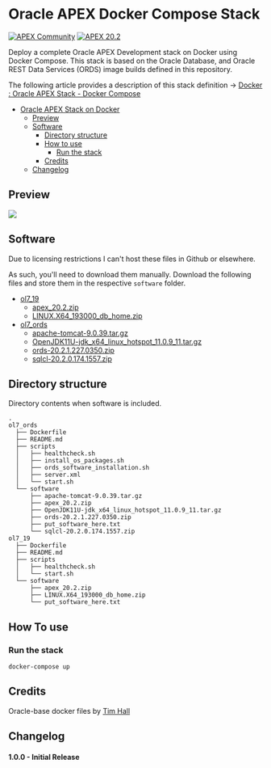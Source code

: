 # Oracle APEX Docker Compose Stack

[![APEX Community](https://cdn.rawgit.com/Dani3lSun/apex-github-badges/78c5adbe/badges/apex-community-badge.svg)](https://github.com/Dani3lSun/apex-github-badges) 
[![APEX 20.2](https://img.shields.io/badge/APEX-20.2-blue.svg?style=flat&logo=data%3Aimage%2Fpng%3Bbase64%2CiVBORw0KGgoAAAANSUhEUgAAADwAAAA7CAQAAACN8CFBAAAHHUlEQVRYw%2B1ZaUxUVxQGq4g1qNVqW0M0qXWLiqmWRHDp2KCZH9CqUWPEbVqxVJS21lQndYmaGiBAAXEBEcEAMVSUsAwwzIADwyo7CAgIqKyyzsIMs96q%2BN65784bGZB%2F9f5795xzv3vPOfcs91lZfRhvxrbVKU4ZTt5r3m%2BVA4uvOd1yOu%2B0dZZF7KfnPyvTodfDgGStSV%2BPBzJ4VnbWYO%2FIKgjJUefT2ydHEQlfM5iJsNHbI3QaK2yAU3MtIoYG1d0%2BOcOsSNTy9mpSpL83Y9WYTrvqaS9iHY9C19myity1HXrGJqBSCudZChs0r0sJkgakRUZspZC9LCIxnw11A0tjS246fKlVQgdLYH0delQg9aIpYWvi0uAAUEBepYlI4lfGBhB53By2INq2%2FqqBnhnoF24aDdZ%2F0%2FN%2BWKOo6doXI%2FOitT3UVhBnGiFUmQQiTS3hc1%2FPxU9ujtaDrftEzu%2BCDXRu7aN4jaimLtQOaFIxNe9hzxBymwVbbWnAKS1RAK2QixaZte2iDjkGW8Okiu5QNG8m8Hl7OG3EFJwSb%2F3kCuhCr09dxgZ7eZkc9ocKGoMnM%2BlVYormyQTm0cBqFBXNFLo%2FtcEPPFMpT%2BeYwHK65AArqQ%2F6lLikocPUsZALsSWrato%2BQyjyFseGAT2lMRQONNifsYUBu6WtH5ScXxfwCXPl0oNa2tML0kyUJd6jBoWi6BAOcdVbwwC6owfmfRw7ZQBbXkauW7fbSF8NOfJ1YbFTAg8zE4q%2F4fIRk%2F40dEThOn3oKWru6gqZFmTyq8k1H7tj%2FoFEPFa%2F5E%2BK2jNMs2mR6C6TfsI25d5ryr%2BedEz%2Bth8EkLA20I4pUeGl00KsFu8Jm2T2Lgo9lVhYF8W7MDw8ySY5Ic2d%2BvJz7cCUnFlL2rbiuFYNLvvIc5To89BrCFOO8BZ3GjufzxbctkXFAcRpangGHcCWelkQb1N4mP5QZgR3qilPiOOAGmALi01ciocwo0l5FmYYf1cNgmXFCSaw61VYyhHUkKet8IaUpEX3XC3OqHzrB%2B5KbMeSFFds6ZBtPUOwreSqQCK9V5zSaSAm5LuHWY%2BpihAfVtDQMk38dDomb%2B%2BUQ7YVFfoQhqj01msBtuzwOOqm9IMjB1OqIo%2FSsJxeFcBKckiZek8sh6PCg%2BOsEm%2B6DRu0unB619c5w5jtU4pI%2FupfsRrLkOQ27vKUbx3oFkCnhMDtMg3AxpZfJC5axTm4QCqU7BZrbTURI2jvSyUoObHwwscE7BmIUkpU5D5BBX4w5sl6lCUm6U9%2BNxoBtmTfBMFGcIcMcNr0LJJe%2Bwdca7VB9MMEwV7ehkeyqFKSXnQJg0VhGyYI1ocHwdGAIovPEi5V7KvXgZLFE3Va3wN9mG2TMkwu0FkDbQQFKtxNx%2FvFcQfeAzZsh0ILsAKBiUvxQclDKI8%2Bbf6S7jadVrJjnLA3duLhIjabpFdhtlVpY%2Bmau3hOf%2BfIbPbO8dj2sFIHsAGFfBsmvTAElKxEqd%2FRSp42%2BJKa1%2BlSxxqr%2Fz46oAIl30k%2FSdRfJX4GPdhW%2Bj1WpVgnBGiwnktwdAywiUsGNAB7%2F4FJmr8A10uJpCb5NjkEjKTRiCx1s%2BCFbVibGZNM0isuYy41nMTaytX%2BghWfr3KyBbAe1slVAOuTS9Jzr2NdhTHW0dw6kp14sSz0GBX4%2Fi4t7VKCjDNTiOXC9fR6MiShy%2FPTXHGxqx2z5yrahytccGIU4Pp8irmm3kTJ%2FnBaOcrj0kFzzcArTxbncGcT1cjP0KVrhlOPvQP2EIeqWQeQP6HGarx10who2%2BY59HWNzGZlc4mHpTIPaIyMRqn5yxUnodhy45mUR9cAVqEOw17AumuwYriCS%2FRc0t1arCJN%2B8kMcF8zxXKJEfCK4yBcDKLEdYzHpXWd2C1I6%2BBOx6mx1hmucOoGDSvsrhVUkVHSCN3i6cVl5dhbCMrdbKKnze1YcM0sJ21dsF9JU8%2FYswDfbjC%2B3XfQW%2Ffnzs%2Fmd%2FaAqmQG8Ua2Ld%2FZ2AV7Q9lSlzk4dcPc2iaK5mcKfGzh4Fth%2BfCfr3r65JWSv7o1%2BHuXTBFm9tGJ7%2FASCnEkKnWhy%2FwNM8W10Bwc%2Bdz0yq%2BnvCBc4OVc1E4%2Bs3XrL7zzrYvv0InFjNRu1zfloOuMVOzlq%2FwJi2CylLKDXKE3kLAFDXcXjBZ8Ip1eYG4maOHM5swVPQenfob81poInfuyi%2F0B8tVGXshyvH6baUmcj3Fuw2N0SX4l9s5nCF%2FLIpLDYwPtRh0PM86NKY%2Bv7pSzrdTed3wpq0BxLpNRrWlvvxlxxG4c%2FcfKDgUJ2yY7voz9Rd6uB1Ntlz7mSs7MH23GW6v5OzxnwLai88vNsF60H8lJDeihv%2Fg9fwi8aQEc6dyKqlHoarOMLjbCs%2BX80m%2F221hN0IiyiTsk%2BScn4MH%2Be5M%2B%2FOP5f47%2FABRC7md%2F2UDNAAAAAElFTkSuQmCC)](https://github.com/Dani3lSun/apex-github-badges)

Deploy a complete Oracle APEX Development stack on Docker using Docker Compose. This stack is based on the Oracle Database, and Oracle REST Data Services (ORDS) image builds defined in this repository.

The following article provides a description of this stack definition -> [Docker : Oracle APEX Stack - Docker Compose](https://reybis.com/posts/oracle-apex-stack-docker)

- [Oracle APEX Stack on Docker](#oracle-rest-data-services-(ORDS)-20-on-docker)
	- [Preview](#preview)
  - [Software](#software)
	- [Directory structure](#directory-structure)
	- [How to use](#how-to-use)
		- [Run the stack](#run-the-stack)
	- [Credits](#credits)
  - [Changelog](#changelog)

## Preview
![](https://github.com/reybis/oracle-apex-docker-stack/blob/master/preview.gif)

## Software 
Due to licensing restrictions I can't host these files in Github or elsewhere. 

As such, you'll need to download them manually. Download the following files and store them in the respective `software` folder.
- [ol7_19](https://github.com/reybis/oracle-apex-docker-stack/tree/master/ol7_19)
  - [apex_20.2.zip](http://www.oracle.com/technetwork/developer-tools/apex/downloads/index.html)
  - [LINUX.X64_193000_db_home.zip](https://www.oracle.com/technetwork/database/enterprise-edition/downloads/index.html)
- [ol7_ords](https://github.com/reybis/oracle-apex-docker-stack/tree/master/ol7_ords)
  - [apache-tomcat-9.0.39.tar.gz](https://tomcat.apache.org/download-90.cgi)
  - [OpenJDK11U-jdk_x64_linux_hotspot_11.0.9_11.tar.gz](https://adoptopenjdk.net/releases.html?variant=openjdk11&jvmVariant=hotspot)
  - [ords-20.2.1.227.0350.zip](http://www.oracle.com/technetwork/developer-tools/rest-data-services/downloads/index.html)
  - [sqlcl-20.2.0.174.1557.zip](http://www.oracle.com/technetwork/developer-tools/sqlcl/downloads/index.html)

## Directory structure
Directory contents when software is included.

```
.
ol7_ords
  ├── Dockerfile
  ├── README.md
  ├── scripts
  │   ├── healthcheck.sh
  │   ├── install_os_packages.sh
  │   ├── ords_software_installation.sh
  │   ├── server.xml
  │   └── start.sh
  └── software
      ├── apache-tomcat-9.0.39.tar.gz
      ├── apex_20.2.zip
      ├── OpenJDK11U-jdk_x64_linux_hotspot_11.0.9_11.tar.gz
      ├── ords-20.2.1.227.0350.zip
      ├── put_software_here.txt
      └── sqlcl-20.2.0.174.1557.zip
ol7_19
  ├── Dockerfile
  ├── README.md
  ├── scripts
  │   ├── healthcheck.sh
  │   └── start.sh
  └── software
      ├── apex_20.2.zip
      ├── LINUX.X64_193000_db_home.zip
      └── put_software_here.txt
```

<!-- lb/nginx_lb
  ├── Dockerfile
  ├── README.md
  ├── scripts
  │   ├── healthcheck.sh
  │   └── start.sh
  └── certs
      └── put_certs_here.txt -->

## How To use 

### Run the stack
```
docker-compose up
```

## Credits
Oracle-base docker files by [Tim Hall](https://github.com/oraclebase/dockerfiles)

## Changelog

#### 1.0.0 - Initial Release